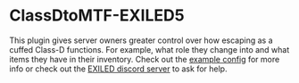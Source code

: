 # ClassDtoMTF-EXILED5
This plugin gives server owners greater control over how escaping as a cuffed Class-D functions. For example, what role they change into and what items they have in their inventory. Check out the [example config](https://github.com/TeamEXAngus/ClassDtoMTF-EXILED5/blob/master/example-config.yml) for more info or check out the [EXILED discord server](https://discord.com/invite/PyUkWTg) to ask for help.
